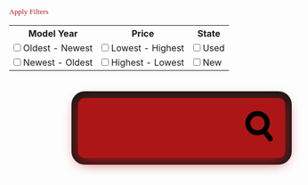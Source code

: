 <body>
  <table id="filters">
    <tr>
      <th>Model Year</th>
      <th>Price</th>
      <th>State</th>
    </tr>
    <form action="#">
      <tr>
        <td>
          <input type="checkbox" id="year1" name="year1" value="year1">
          <label for="year1">Oldest - Newest</label>
        </td>
        <td> 
          <input type="checkbox" id="price1" name="price1" value="price1">
          <label for="price1">Lowest - Highest</label>
        </td>
        <td>
          <input type="checkbox" id="state1" name="state1" value="state1">
          <label for="state1">Used</label>
        </td>
      </tr>
      <tr>
        <td>
          <input type="checkbox" id="year2" name="year2" value="year2">
          <label for="year2">Newest - Oldest</label>
        </td>
        <td> 
          <input type="checkbox" id="price2" name="price2" value="price2">
          <label for="price2">Highest - Lowest</label>
        </td>
        <td>
          <input type="checkbox" id="state2" name="state2" value="state2">
          <label for="state2">New</label>
        </td>
      </tr>
      <input type="submit" value="Apply Filters">
    </form>
  </table>

  <div id="cover">
    <form method="get">
      <div class="table">
        <div class="td">
          <input id="searchbar" onkeyup="search_car()" type="text" placeholder="Search" required>
        </div>
        <div class="td" id="s-cover">
          <button onclick="search_car()" type="submit">
            <div id="s-circle"></div>
            <span></span>
          </button>
        </div>
      </div>
    </form>
  </div>

  <ol id='list'>

  </ol>
</body>



<link rel="stylesheet" href="css/style.css">

<script>

// let text = '{ "cars" : [' + 
//   '{ "name":"Honda Odyssey" },' + 
//   '{ "name":"Tesla Model 3" },' +
//   '{ "name":"Toyota Prius" },' +
//   '{ "name":"Honda Civic" } ]}'

var myHeaders = new Headers();
myHeaders.append("Cookie", "JSESSIONID=50444A2204FEABB3D34244D4E48F50B7");

var requestOptions = {
  method: 'GET',
  headers: myHeaders,
  redirect: 'follow'
};


fetch("https://breadbops.gq/api/carInventory/all", requestOptions)
  .then(response => response.text())
  .then(result => {
    const data = JSON.parse(result);
    let carsDisplay = document.getElementById("list");

    for (i=0; i < data.length; i++) {
      var li = document.createElement('li');
      var a = document.createElement('a');
      a.setAttribute('href', '#');
      a.innerHTML = data[i]["name"];
      li.appendChild(a);
      li.setAttribute('class', 'cars');

      carsDisplay.appendChild(li);
    } 
  })

  .catch(error => console.log('error', error));





function search_car() {
    let input = document.getElementById('searchbar').value
    input=input.toLowerCase();
    let x = document.getElementsByClassName('cars');
    
      
    for (i = 0; i < x.length; i++) { 
        if (!x[i].innerHTML.toLowerCase().includes(input)) {
            x[i].style.display="none";
        }
        else {
            x[i].style.display="list-item";    
        }
    }
}

function getJwtTokenFromCookie() {
  let jwt = null;
  const cookies = document.cookie.split(";");
  for (let i = 0; i < cookies.length; i++) {
    const cookie = cookies[i].trim();
    if (cookie.substring(0, "jwt".length + 1) === "jwt=") {
      jwt = decodeURIComponent(cookie.substring("jwt".length + 1));
      break;
    }
  }
  return jwt;
}

function sleep (time) {
  return new Promise((resolve) => setTimeout(resolve, time));
}

// Usage!
sleep(500).then(() => {
  const jwt = getJwtTokenFromCookie();
  if (jwt) {
    console.log(`${jwt}`);
  } else {
    console.error("JWT Token not found in cookies.");
  }

  sessionStorage.setItem("token", `${jwt}`);

  const optionsJWT = {
      method: 'GET', 
      mode: 'cors', 
      cache: 'no-cache', 
      credentials: 'include', 
      headers: {
          'Content-Type': 'application/json',
          'Authorization': sessionStorage.getItem("token")
      },
  };

  fetch('https://breadbops.gq/getUsername', optionsJWT)
    .then(response => response.text())
    .then(data => sessionStorage.setItem("username", data))
    .catch(error => console.error(error));

  console.log(sessionStorage.getItem("username"));
  
});



</script>

<style>
* {
  outline: none;
}




#list{
  position: relative;
  top: 100px; 
  color: #ad1616;
}

#list li a {
  border: 1px solid #ddd; 
  margin-top: -1px; 
  background-color: #f6f6f6; 
  padding: 12px; 
  text-decoration: none; 
  font-size: 18px; 
  display: block; 
}

#list li a:hover:not(.header) {
  background-color: #eee; /* Add a hover effect to all links, except for headers */
}

.cars{
   display: list-item;    
} 

html,
body {
  height: 100%;
  min-height: 100%;
}

body {
  margin: 0;
}

.table {
  display: table;
  width: 100%;
}

#filters tr:hover {background-color: #D6EEEE;}


.td { 
  display: table-cell;
  vertical-align: middle;
}

input,
button {
  color: #ad1616;
  font-family: Verdana;
  padding: 0;
  margin: 0;
  border: 0;
  background-color: transparent;
}

#cover {
  position: relative;
  top: 80px;
  left: 0;
  right: 0;
  width: 550px;
  padding: 35px;
  margin: -83px auto 0 auto;
  background-color: #ad1616;
  border-radius: 20px;
  box-shadow: 0 10px 40px #ad1616, 0 0 0 20px;
  transform: scale(0.6);
}

form {
  height: 96px;
}

input[type="text"] {
  width: 100%;
  height: 96px;
  font-size: 60px;
  line-height: 1;
}

input[type="text"]::placeholder {
  color: #ad1616;
}

#s-cover {
  width: 1px;
  padding-left: 35px;
}

button {
  position: relative;
  display: block;
  width: 84px;
  height: 96px;
  cursor: pointer;
}

#s-circle {
  position: relative;
  top: -8px;
  left: 0;
  width: 43px;
  height: 43px;
  margin-top: 0;
  border-width: 15px;
  border: 15px solid #000000;
  background-color: transparent;
  border-radius: 50%;
  transition: 0.5s ease all;
}

button span {
  position: absolute;
  top: 68px;
  left: 43px;
  display: block;
  width: 45px;
  height: 15px;
  background-color: transparent;
  border-radius: 10px;
  transform: rotateZ(52deg);
  transition: 0.5s ease all;
}

button span:before,
button span:after {
  content: "";
  position: absolute;
  bottom: 0;
  right: 0;
  width: 45px;
  height: 15px;
  background-color: #000000;
  border-radius: 10px;
  transform: rotateZ(0);
  transition: 0.5s ease all;
}

#s-cover:hover #s-circle {
  top: -1px;
  width: 67px;
  height: 15px;
  border-width: 0;
  background-color: #000000;
  border-radius: 20px;
}

#s-cover:hover span {
  top: 50%;
  left: 56px;
  width: 25px;
  margin-top: -9px;
  transform: rotateZ(0);
}

#s-cover:hover button span:before {
  bottom: 11px;
  transform: rotateZ(52deg);
}

#s-cover:hover button span:after {
  bottom: -11px;
  transform: rotateZ(-52deg);
}
#s-cover:hover button span:before,
#s-cover:hover button span:after {
  right: -6px;
  width: 40px;
  background-color: #000000;
}



</style>
